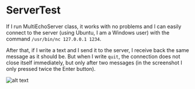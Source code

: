 # ServerTest

If I run MultiEchoServer class, it works with no problems and I can easily connect to the server (using Ubuntu, I am a Windows user) with the command `/usr/bin/nc 127.0.0.1 1234`.

After that, if I write a text and I send it to the server, I receive back the same message as it should be. But when I write `quit`, the connection does not close itself immediately, but only after two messages (in the screenshot I only pressed twice the Enter button).

![alt text](http://url/to/img.png)
